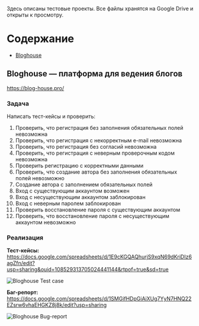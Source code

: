 Здесь описаны тестовые проекты. Все файлы хранятся на Google Drive и открыты к просмотру.
# Содержание
- [Bloghouse](#bloghouse)

## Bloghouse — платформа для ведения блогов
https://blog-house.pro/
### Задача
Написать тест-кейсы и проверить:
1. Проверить, что регистрация без заполнения обязательных полей невозможна
2. Проверить, что регистрация с некорректным e-mail невозможна
3. Проверить, что регистрация без согласий невозможна
4. Проверить, что регистрация с неверным проверочным кодом невозможна
5. Проверить регистрацию с корректными данными
6. Проверить, что создание автора без заполнения обязательных полей невозможно
7. Создание автора с заполнением обязательных полей
8. Вход с существующим аккаунтом возможен
9. Вход с несуществующим аккаунтом заблокирован
10. Вход с неверным паролем заблокирован
11. Проверить восстановление пароля с существующим аккаунтом
12. Проверить, что восстановление пароля с несуществующим аккаунтом невозможно

### Реализация

**Тест-кейсы:**
https://docs.google.com/spreadsheets/d/1E9cKGQAQhurjS9xqN69dKriDIz6agZfn/edit?usp=sharing&ouid=108529313705024441144&rtpof=true&sd=true

![Bloghouse  Test case](https://user-images.githubusercontent.com/89230342/178154064-d4dcb472-7041-4e5a-9b2d-9a88d3cb0e12.png)

**Баг-репорт:**
https://docs.google.com/spreadsheets/d/1SMGifHDpGiAiXUg7YyN7HNQ22EZsrw6vhaEHGKZ8j8k/edit?usp=sharing

![Bloghouse  Bug-report](https://user-images.githubusercontent.com/89230342/178154068-37c686e3-11eb-4ba7-8c26-da9b9d9dc3db.png)

